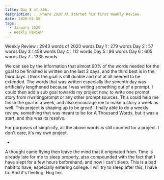 ```yaml
---
title: Day 8 of 365.
description: ...where 2020 Al started his first Weekly Review.
date: 2020-01-08
tags:
  - January 2020
  - Weekly Review
---
```


Weekly Review : 2943 words of 2020 words
Day 1 : 279 words
Day 2 : 57 words
Day 3 : 459 words
Day 4 : 112 words
Day 5 : 96 words
Day 6 : 605 words
Day 7 : 1335 words

We can see by the information that almost 90% of the words needed for the goal to be finished is written on the last 2 days, and the third best is in the third days. I think the goal is still doable and not at all needed to be extended. The words that was written especially the seventh day was artificially lengthened because I was writing something out of a prompt. I could then add a sub goal towards my project now, to write one prompt story from r/writingprompt or any other prompt sources. This could help me finish the goal in a week, and also encourage me to make a story a week as well. This project is shaping up to be great! I finally able to do a weekly review, something that was meant to be for A Thousand Words, but it was a start, and this was its resolve.

For purposes of simplicity, all the above words is still counted for a project. I don't care, it's my own project. 

-

A thought came flying then leave the mind that it originated from. Time is already late for me to sleep properly, also compounded with the fact that I have slept for a few hours beforehand, and now I can't sleep. This is a bad habit to have, especially entering college. I will try to sleep after this, I have to. And it's fleeting. Hug her.